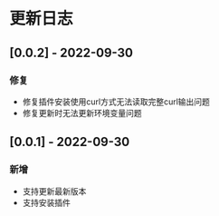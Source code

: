 # 更新日志

## [0.0.2] - 2022-09-30

### 修复

* 修复插件安装使用curl方式无法读取完整curl输出问题
* 修复更新时无法更新环境变量问题

## [0.0.1] - 2022-09-30

### 新增

* 支持更新最新版本
* 支持安装插件

